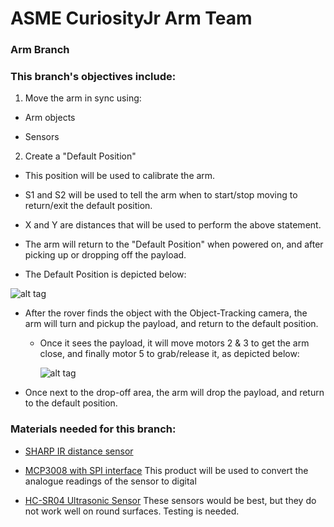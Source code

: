# ASME CuriosityJr Arm Team

### Arm Branch

### This branch's objectives include:

1. Move the arm in sync using:

  * Arm objects
	
  * Sensors
	
2. Create a "Default Position" 

  * This position will be used to calibrate the arm.
	
  * S1 and S2 will be used to tell the arm when to start/stop moving to return/exit the default position.
	
  * X and Y are distances that will be used to perform the above statement.
	  
  * The arm will return to the "Default Position" when powered on, and after picking up or dropping off the payload.
  
  * The Default Position is depicted below:

![alt tag][defaultpos]

[defaultpos]: http://i.imgur.com/JYRuONC.jpg

* After the rover finds the object with the Object-Tracking camera, the arm will turn and pickup the payload, and return to the default position.

  * Once it sees the payload, it will move motors 2 & 3 to get the arm close, and finally motor 5 to grab/release it, as depicted below:
	
	![alt tag](http://i.imgur.com/y6iTx2m.jpg)

* Once next to the drop-off area, the arm will drop the payload, and return to the default position.
	
### Materials needed for this branch:

  * [SHARP IR distance sensor](https://www.adafruit.com/products/164)

  * [MCP3008 with SPI interface](https://www.adafruit.com/products/856) 
	This product will be used to convert the analogue readings of the sensor to digital

  * [HC-SR04 Ultrasonic Sensor](http://www.amazon.com/SunFounder-Ultrasonic-Distance-Mega2560-Duemilanove/dp/B00E0NXTJW/ref=sr_1_1?ie=UTF8&qid=1459173388&sr=8-1&keywords=distance+sensor)
	These sensors would be best, but they do not work well on round surfaces. Testing is needed.

	